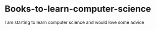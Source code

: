 # Books-to-learn-computer-science
I am starting to learn computer science and would love some advice
